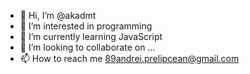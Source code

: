 - 👋 Hi, I’m @akadmt
- 👀 I’m interested in programming
- 🌱 I’m currently learning JavaScript
- 💞️ I’m looking to collaborate on ...
- 📫 How to reach me 89andrei.prelipcean@gmail.com

<!---
akadmt/akadmt is a ✨ special ✨ repository because its `README.md` (this file) appears on your GitHub profile.
You can click the Preview link to take a look at your changes.
--->
